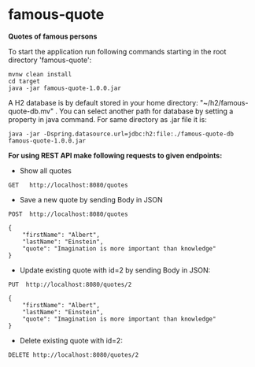 # famous-quote
**Quotes of famous persons**

To start the application run following commands starting in the root directory 'famous-quote':

```
mvnw clean install
cd target
java -jar famous-quote-1.0.0.jar
```

A H2 database is by default stored in your home directory: "~/h2/famous-quote-db.mv" .
You can select another path for database by setting a property in java command. For same directory as .jar file it is:

```
java -jar -Dspring.datasource.url=jdbc:h2:file:./famous-quote-db famous-quote-1.0.0.jar
```

**For using REST API make following requests to given endpoints:**
- Show all quotes

```
GET   http://localhost:8080/quotes
```

- Save a new quote by sending Body in JSON

```
POST  http://localhost:8080/quotes
```

```
{
    "firstName": "Albert",
    "lastName": "Einstein",
    "quote": "Imagination is more important than knowledge"
}
```

- Update existing quote with id=2 by sending Body in JSON:

```
PUT  http://localhost:8080/quotes/2
```

```
{
    "firstName": "Albert",
    "lastName": "Einstein",
    "quote": "Imagination is more important than knowledge"
}
```

- Delete existing quote with id=2:

```
DELETE http://localhost:8080/quotes/2
```

